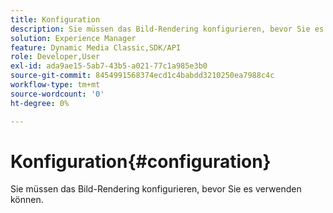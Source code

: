 ```yaml
---
title: Konfiguration
description: Sie müssen das Bild-Rendering konfigurieren, bevor Sie es verwenden können.
solution: Experience Manager
feature: Dynamic Media Classic,SDK/API
role: Developer,User
exl-id: ada9ae15-5ab7-43b5-a021-77c1a985e3b0
source-git-commit: 8454991568374ecd1c4babdd3210250ea7988c4c
workflow-type: tm+mt
source-wordcount: '0'
ht-degree: 0%

---
```


# Konfiguration{#configuration}

Sie müssen das Bild-Rendering konfigurieren, bevor Sie es verwenden können.
